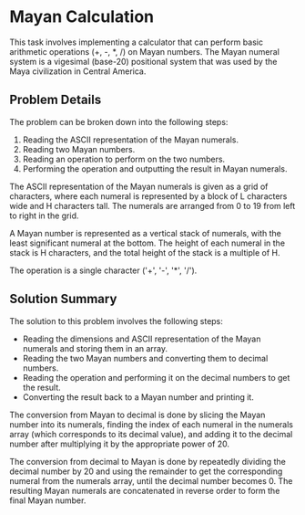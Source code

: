 # Mayan Calculation

This task involves implementing a calculator that can perform basic arithmetic operations (+, -, *, /) on Mayan numbers. The Mayan numeral system is a vigesimal (base-20) positional system that was used by the Maya civilization in Central America.

## Problem Details

The problem can be broken down into the following steps:

1. Reading the ASCII representation of the Mayan numerals.
2. Reading two Mayan numbers.
3. Reading an operation to perform on the two numbers.
4. Performing the operation and outputting the result in Mayan numerals.

The ASCII representation of the Mayan numerals is given as a grid of characters, where each numeral is represented by a block of L characters wide and H characters tall. The numerals are arranged from 0 to 19 from left to right in the grid.

A Mayan number is represented as a vertical stack of numerals, with the least significant numeral at the bottom. The height of each numeral in the stack is H characters, and the total height of the stack is a multiple of H.

The operation is a single character ('+', '-', '*', '/').

## Solution Summary

The solution to this problem involves the following steps:

- Reading the dimensions and ASCII representation of the Mayan numerals and storing them in an array.
- Reading the two Mayan numbers and converting them to decimal numbers.
- Reading the operation and performing it on the decimal numbers to get the result.
- Converting the result back to a Mayan number and printing it.

The conversion from Mayan to decimal is done by slicing the Mayan number into its numerals, finding the index of each numeral in the numerals array (which corresponds to its decimal value), and adding it to the decimal number after multiplying it by the appropriate power of 20.

The conversion from decimal to Mayan is done by repeatedly dividing the decimal number by 20 and using the remainder to get the corresponding numeral from the numerals array, until the decimal number becomes 0. The resulting Mayan numerals are concatenated in reverse order to form the final Mayan number.